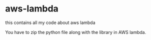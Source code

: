 # aws-lambda
this contains all my code about aws lambda

You have to zip the python file along with the library in AWS lambda. 
